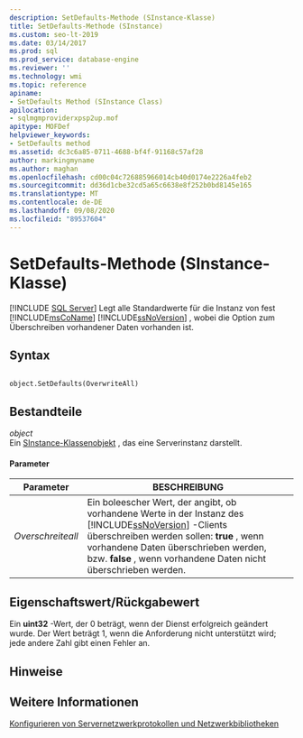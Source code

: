 ```yaml
---
description: SetDefaults-Methode (SInstance-Klasse)
title: SetDefaults-Methode (SInstance)
ms.custom: seo-lt-2019
ms.date: 03/14/2017
ms.prod: sql
ms.prod_service: database-engine
ms.reviewer: ''
ms.technology: wmi
ms.topic: reference
apiname:
- SetDefaults Method (SInstance Class)
apilocation:
- sqlmgmproviderxpsp2up.mof
apitype: MOFDef
helpviewer_keywords:
- SetDefaults method
ms.assetid: dc3c6a85-0711-4688-bf4f-91168c57af28
author: markingmyname
ms.author: maghan
ms.openlocfilehash: cd00c04c726885966014cb40d0174e2226a4feb2
ms.sourcegitcommit: dd36d1cbe32cd5a65c6638e8f252b0bd8145e165
ms.translationtype: MT
ms.contentlocale: de-DE
ms.lasthandoff: 09/08/2020
ms.locfileid: "89537604"
---
```

# <a name="setdefaults-method-sinstance-class"></a>SetDefaults-Methode (SInstance-Klasse)
[!INCLUDE [SQL Server](../../../includes/applies-to-version/sqlserver.md)]
  Legt alle Standardwerte für die Instanz von fest [!INCLUDE[msCoName](../../../includes/msconame-md.md)] [!INCLUDE[ssNoVersion](../../../includes/ssnoversion-md.md)] , wobei die Option zum Überschreiben vorhandener Daten vorhanden ist.  
  
## <a name="syntax"></a>Syntax  
  
```  
  
object.SetDefaults(OverwriteAll)  
```  
  
## <a name="parts"></a>Bestandteile  
 *object*  
 Ein [SInstance-Klassenobjekt](../../../relational-databases/wmi-provider-configuration-classes/sinstance-class/sinstance-class.md) , das eine Serverinstanz darstellt.  
  
#### <a name="parameters"></a>Parameter  
  
|Parameter|BESCHREIBUNG|  
|---------------|-----------------|  
|*Overschreiteall*|Ein boleescher Wert, der angibt, ob vorhandene Werte in der Instanz des [!INCLUDE[ssNoVersion](../../../includes/ssnoversion-md.md)] -Clients überschreiben werden sollen: **true** , wenn vorhandene Daten überschrieben werden, bzw. **false** , wenn vorhandene Daten nicht überschrieben werden.|  
  
## <a name="property-valuereturn-value"></a>Eigenschaftswert/Rückgabewert  
 Ein **uint32** -Wert, der 0 beträgt, wenn der Dienst erfolgreich geändert wurde. Der Wert beträgt 1, wenn die Anforderung nicht unterstützt wird; jede andere Zahl gibt einen Fehler an.  
  
## <a name="remarks"></a>Hinweise  
  
## <a name="see-also"></a>Weitere Informationen  
 [Konfigurieren von Servernetzwerkprotokollen und Netzwerkbibliotheken](https://msdn.microsoft.com/library/ms177485\(v=sql.100\).aspx)  
  
  
